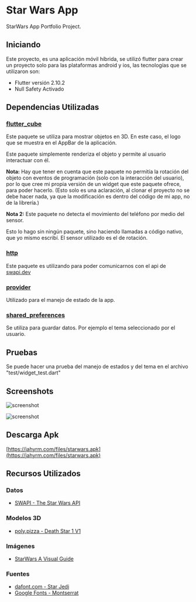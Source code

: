# Star Wars App

StarWars App Portfolio Project.

## Iniciando

Este proyecto, es una aplicación móvil híbrida, se utilizó flutter para crear un proyecto solo para las plataformas android y ios, las tecnologías que se utilizaron son:

- Flutter versión 2.10.2
- Null Safety Activado

## Dependencias Utilizadas

### [flutter_cube](https://pub.dev/packages/flutter_cube)

Este paquete se utiliza para mostrar objetos en 3D. En este caso, el logo que se muestra en el AppBar de la aplicación.

Este paquete simplemente renderiza el objeto y permite al usuario interactuar con él.

**Nota:** Hay que tener en cuenta que este paquete no permitía la rotación del objeto con eventos de programación (solo con la interacción del usuario), por lo que cree mi propia versión de un widget que este paquete ofrece, para poder hacerlo. (Esto solo es una aclaración, al clonar el proyecto no se debe hacer nada, ya que la modificación es dentro del código de mi app, no de la librería.)

**Nota 2:** Este paquete no detecta el movimiento del teléfono por medio del sensor.

Esto lo hago sin ningún paquete, sino haciendo llamadas a código nativo, que yo mismo escribí. El sensor utilizado es el de rotación.

### [http](https://pub.dev/packages/http)

Este paquete es utilizando para poder comunicarnos con el api de [swapi.dev](https://swapi.dev)

### [provider](https://pub.dev/packages/provider)

Utilizado para el manejo de estado de la app.

### [shared_preferences](https://pub.dev/packages/shared_preferences)

Se utiliza para guardar datos. Por ejemplo el tema seleccionado por el usuario.


## Pruebas

Se puede hacer una prueba del manejo de estados y del tema en el archivo "test/widget_test.dart"

## Screenshots

![screenshot](https://jahyrm.com/files/starwars_1.gif)

![screenshot](https://jahyrm.com/files/starwars_2.gif)

## Descarga Apk

[https://jahyrm.com/files/starwars.apk](https://jahyrm.com/files/starwars.apk)

## Recursos Utilizados

### Datos

- [SWAPI - The Star Wars API](https://swapi.dev)

### Modelos 3D

- [poly.pizza - Death Star 1 V1](https://poly.pizza/m/8MIVor30XoN)

### Imágenes

- [StarWars A Visual Guide](https://starwars-visualguide.com/#/)

### Fuentes

- [dafont.com - Star Jedi](https://www.dafont.com/es/star-jedi.font)
- [Google Fonts - Montserrat](https://fonts.google.com/specimen/Montserrat)
